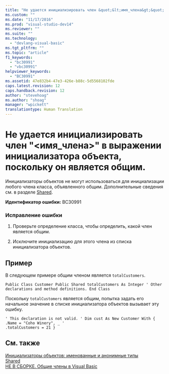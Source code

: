 ```yaml
---
title: "Не удается инициализировать член &quot;&lt;имя_члена&gt;&quot; в выражении инициализатора объекта, поскольку он является общим. | Microsoft Docs"
ms.custom: ""
ms.date: "11/17/2016"
ms.prod: "visual-studio-dev14"
ms.reviewer: ""
ms.suite: ""
ms.technology: 
  - "devlang-visual-basic"
ms.tgt_pltfrm: ""
ms.topic: "article"
f1_keywords: 
  - "bc30991"
  - "vbc30991"
helpviewer_keywords: 
  - "BC30991"
ms.assetid: 47e832b4-47e3-426e-b88c-5d5568102fde
caps.latest.revision: 12
caps.handback.revision: 12
author: "stevehoag"
ms.author: "shoag"
manager: "wpickett"
translationtype: Human Translation
---
```

# Не удается инициализировать член &quot;&lt;имя_члена&gt;&quot; в выражении инициализатора объекта, поскольку он является общим.
Инициализаторы объектов не могут использоваться для инициализации любого члена класса, объявленного общим. Дополнительные сведения см. в разделе [Shared](../../visual-basic/language-reference/modifiers/shared.md).  
  
 **Идентификатор ошибки:** BC30991  
  
### Исправление ошибки  
  
1.  Проверьте определение класса, чтобы определить, какой член является общим.  
  
2.  Исключите инициализацию для этого члена из списка инициализатора объектов.  
  
## Пример  
 В следующем примере общим членом является `totalCustomers`.  
  
```  
Public Class Customer Public Shared totalCustomers As Integer ' Other declarations and method definitions. End Class  
```  
  
 Поскольку `totalCustomers` является общим, попытка задать его начальное значение в списке инициализатора объектов вызывает эту ошибку.  
  
```  
' This declaration is not valid. ' Dim cust As New Customer With { .Name = "Coho Winery", _ '                                 .totalCustomers = 21 }  
```  
  
## См. также  
 [Инициализаторы объектов: именованные и анонимные типы](../../visual-basic/programming-guide/language-features/objects-and-classes/object-initializers-named-and-anonymous-types.md)   
 [Shared](../../visual-basic/language-reference/modifiers/shared.md)   
 [НЕ В СБОРКЕ. Общие члены в Visual Basic](http://msdn.microsoft.com/ru-ru/dbc3783f-83a2-4225-995d-c2d6d025663d)